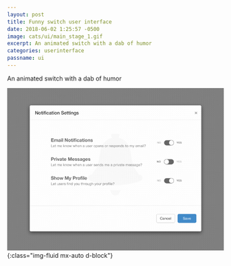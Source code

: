 ```yaml
---
layout: post
title: Funny switch user interface
date: 2018-06-02 1:25:57 -0500
image: cats/ui/main_stage_1.gif
excerpt: An animated switch with a dab of humor
categories: userinterface
passname: ui
---
```


An animated switch with a dab of humor

![image-title-here](/assets/img/cats/ui/main_stage_1.gif){:class="img-fluid mx-auto d-block"}
